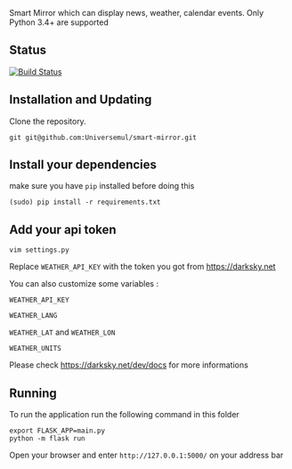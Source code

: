 Smart Mirror which can display news, weather, calendar events.
Only Python 3.4+ are supported

## Status 

[![Build Status](https://travis-ci.org/Universemul/smart-mirror.svg?branch=master)](https://travis-ci.org/Universemul/smart-mirror)

## Installation and Updating
Clone the repository.

```
git git@github.com:Universemul/smart-mirror.git
```

## Install your dependencies 
make sure you have `pip` installed before doing this

```
(sudo) pip install -r requirements.txt
```

## Add your api token

```
vim settings.py
```

Replace `WEATHER_API_KEY` with the token you got from https://darksky.net

You can also customize some variables :

`WEATHER_API_KEY`

`WEATHER_LANG`

`WEATHER_LAT` and `WEATHER_LON`

`WEATHER_UNITS`

Please check https://darksky.net/dev/docs for more informations

## Running
To run the application run the following command in this folder

```
export FLASK_APP=main.py
python -m flask run
```

Open your browser and enter `http://127.0.0.1:5000/` on your address bar
